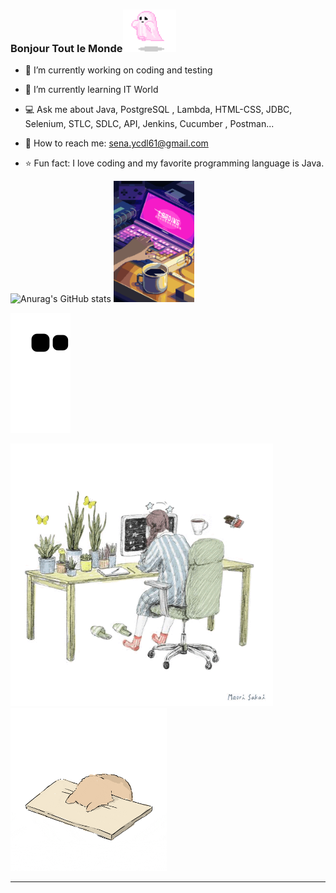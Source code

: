 
### Bonjour Tout le Monde<img align=beside width=85 src="https://github.com/SenaYcdl/SenaYcdl/blob/main/c9a9fa3a1fd58f70df1a05ade71ae6fe.gif" />





- 🌼 I’m currently working on coding and testing

- 🌺 I’m currently learning IT World

- 💻 Ask me about Java, PostgreSQL , Lambda, HTML-CSS, JDBC, Selenium,  STLC, SDLC, API, Jenkins, Cucumber , Postman...

- 💌 How to reach me: sena.ycdl61@gmail.com

- ⭐ Fun fact: I love coding and my favorite programming language is Java. 











![Anurag's GitHub stats](https://github-readme-stats.vercel.app/api?username=SenaYcdl&show_icons=true&theme=synthwave)
<img align=above width=129 src="https://github.com/SenaYcdl/SenaYcdl/blob/main/54b5b572a814ce721e1b01adabed5c84.gif" />


![snake gif](https://github.com/SenaYcdl/SenaYcdl/blob/output/github-contribution-grid-snake.svg)



<!--[![linkedin](https://img.shields.io/badge/Linkedin-000000?style=for-the-badge&logo=Linkedin&logoColor=white)](https://www.linkedin.com/in/sena-y%C3%BCcedal-98785a233/)
<img align=beside width=100 src="https://github.com/SenaYcdl/SenaYcdl/blob/main/65bcebd0e225bc8fb2ad79fff09523ee.gif" />
--!>



<img align=beside width=420 src="https://github.com/NidaYucedal/NidaYucedal/blob/main/ca5b635b25381126ba25bffdb3955198.gif" />

<img align=beside width=250 src="https://github.com/SenaYcdl/SenaYcdl/blob/main/23472abd8d346e4cdc387b49aa11b0a9.gif" />



<hr>
<br>

<!-- Connect with me
<p align="left">
<a href="" target="blank"><img align="center" src="https://raw.githubusercontent.com/rahuldkjain/github-profile-readme-generator/master/src/images/icons/Social/twitter.svg" alt="" height="30" width="40" /></a>
<a href="" target="blank"><img align="center" src="https://raw.githubusercontent.com/rahuldkjain/github-profile-readme-generator/master/src/images/icons/Social/linked-in-alt.svg" alt="" height="30" width="40" /></a>
<a href="" target="blank"><img align="center" src="https://raw.githubusercontent.com/rahuldkjain/github-profile-readme-generator/master/src/images/icons/Social/instagram.svg" alt="" height="30" width="40" /></a>
--!>

